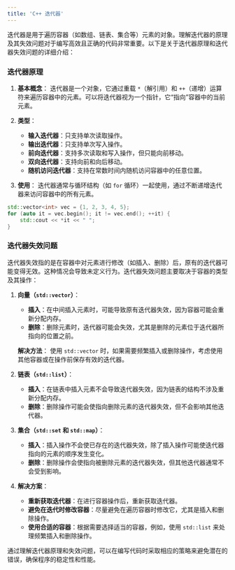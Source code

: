 ```yaml
---
title: 'C++ 迭代器'
---
```


迭代器是用于遍历容器（如数组、链表、集合等）元素的对象。理解迭代器的原理及其失效问题对于编写高效且正确的代码非常重要。以下是关于迭代器原理和迭代器失效问题的详细介绍：

### 迭代器原理

1. **基本概念**：
   迭代器是一个对象，它通过重载 `*`（解引用）和 `++`（递增）运算符来遍历容器中的元素。可以将迭代器视为一个指针，它“指向”容器中的当前元素。

2. **类型**：
   - **输入迭代器**：只支持单次读取操作。
   - **输出迭代器**：只支持单次写入操作。
   - **前向迭代器**：支持多次读取和写入操作，但只能向前移动。
   - **双向迭代器**：支持向前和向后移动。
   - **随机访问迭代器**：支持在常数时间内随机访问容器中的任意位置。

3. **使用**：
   迭代器通常与循环结构（如 `for` 循环）一起使用，通过不断递增迭代器来访问容器中的所有元素。

```cpp
std::vector<int> vec = {1, 2, 3, 4, 5};
for (auto it = vec.begin(); it != vec.end(); ++it) {
    std::cout << *it << " ";
}
```

### 迭代器失效问题

迭代器失效指的是在容器中对元素进行修改（如插入、删除）后，原有的迭代器可能变得无效。这种情况会导致未定义行为。迭代器失效问题主要取决于容器的类型及其操作：

1. **向量（`std::vector`）**：
   - **插入**：在中间插入元素时，可能导致原有迭代器失效，因为容器可能会重新分配内存。
   - **删除**：删除元素时，迭代器可能会失效，尤其是删除的元素位于迭代器所指向的位置之前。

   **解决方法**：
   使用 `std::vector` 时，如果需要频繁插入或删除操作，考虑使用其他容器或在操作前保存有效的迭代器。

2. **链表（`std::list`）**：
   - **插入**：在链表中插入元素不会导致迭代器失效，因为链表的结构不涉及重新分配内存。
   - **删除**：删除操作可能会使指向删除元素的迭代器失效，但不会影响其他迭代器。

3. **集合（`std::set` 和 `std::map`）**：
   - **插入**：插入操作不会使已存在的迭代器失效，除了插入操作可能使迭代器指向的元素的顺序发生变化。
   - **删除**：删除操作会使指向被删除元素的迭代器失效，但其他迭代器通常不会受到影响。

4. **解决方案**：
   - **重新获取迭代器**：在进行容器操作后，重新获取迭代器。
   - **避免在迭代时修改容器**：尽量避免在遍历容器时修改它，尤其是插入和删除操作。
   - **使用合适的容器**：根据需要选择适当的容器，例如，使用 `std::list` 来处理频繁插入和删除操作。

通过理解迭代器原理和失效问题，可以在编写代码时采取相应的策略来避免潜在的错误，确保程序的稳定性和性能。
